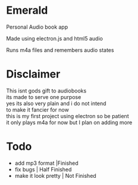 # Emerald
Personal Audio book app

Made using electron.js and html5 audio

Runs m4a files and remembers audio states

# **Disclaimer**

This isnt gods gift to audiobooks \
its made to serve one purpose\
yes its also very plain and i do not intend\
to make it fancier for now\
this is my first project using electron so be patient\
it only plays m4a for now but I plan on adding more 

# Todo
- add mp3 format |Finished 
- fix bugs | Half Finished
- make it look pretty | Not Finished



